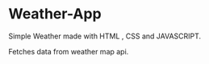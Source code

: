# Weather-App

Simple Weather made with HTML , CSS and JAVASCRIPT.

Fetches data from weather map api.
